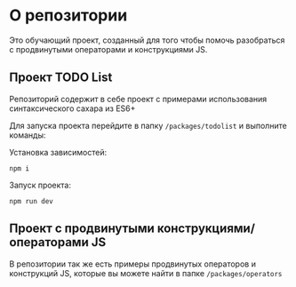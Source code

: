 # О репозитории

Это обучающий проект, созданный для того чтобы помочь разобраться с продвинутыми операторами и конструкциями JS. 

## Проект TODO List

Репозиторий содержит в себе проект с примерами использования синтаксического сахара из ES6+

Для запуска проекта перейдите в папку `/packages/todolist` и выполните команды:

Установка  зависимостей:

```
npm i
```

Запуск проекта:

```
npm run dev
```


## Проект с продвинутыми конструкциями/операторами JS 

В репозитории так же есть примеры продвинутых операторов и конструкций JS, которые вы можете найти в папке `/packages/operators`